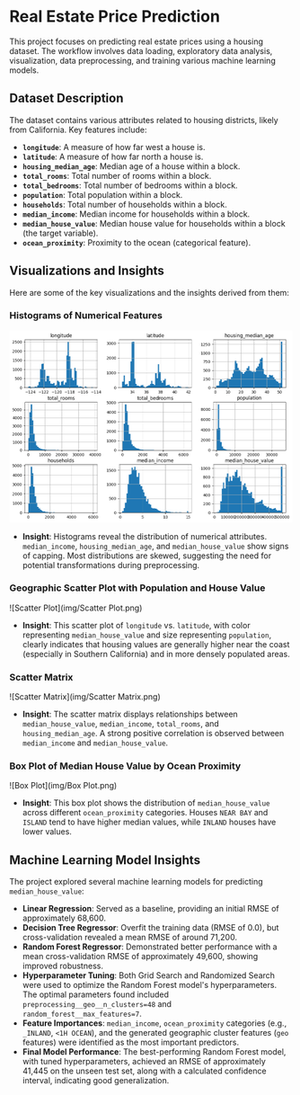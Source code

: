# Real Estate Price Prediction

This project focuses on predicting real estate prices using a housing dataset. The workflow involves data loading, exploratory data analysis, visualization, data preprocessing, and training various machine learning models.

## Dataset Description

The dataset contains various attributes related to housing districts, likely from California. Key features include:

*   **`longitude`**: A measure of how far west a house is.
*   **`latitude`**: A measure of how far north a house is.
*   **`housing_median_age`**: Median age of a house within a block.
*   **`total_rooms`**: Total number of rooms within a block.
*   **`total_bedrooms`**: Total number of bedrooms within a block.
*   **`population`**: Total population within a block.
*   **`households`**: Total number of households within a block.
*   **`median_income`**: Median income for households within a block.
*   **`median_house_value`**: Median house value for households within a block (the target variable).
*   **`ocean_proximity`**: Proximity to the ocean (categorical feature).

## Visualizations and Insights

Here are some of the key visualizations and the insights derived from them:

### Histograms of Numerical Features

![Histogram](img/Histogram.png)

*   **Insight**: Histograms reveal the distribution of numerical attributes. `median_income`, `housing_median_age`, and `median_house_value` show signs of capping. Most distributions are skewed, suggesting the need for potential transformations during preprocessing.

### Geographic Scatter Plot with Population and House Value

![Scatter Plot](img/Scatter Plot.png)

*   **Insight**: This scatter plot of `longitude` vs. `latitude`, with color representing `median_house_value` and size representing `population`, clearly indicates that housing values are generally higher near the coast (especially in Southern California) and in more densely populated areas.

### Scatter Matrix

![Scatter Matrix](img/Scatter Matrix.png)

*   **Insight**: The scatter matrix displays relationships between `median_house_value`, `median_income`, `total_rooms`, and `housing_median_age`. A strong positive correlation is observed between `median_income` and `median_house_value`.

### Box Plot of Median House Value by Ocean Proximity

![Box Plot](img/Box Plot.png)

*   **Insight**: This box plot shows the distribution of `median_house_value` across different `ocean_proximity` categories. Houses `NEAR BAY` and `ISLAND` tend to have higher median values, while `INLAND` houses have lower values.

## Machine Learning Model Insights

The project explored several machine learning models for predicting `median_house_value`:

*   **Linear Regression**: Served as a baseline, providing an initial RMSE of approximately 68,600.
*   **Decision Tree Regressor**: Overfit the training data (RMSE of 0.0), but cross-validation revealed a mean RMSE of around 71,200.
*   **Random Forest Regressor**: Demonstrated better performance with a mean cross-validation RMSE of approximately 49,600, showing improved robustness.
*   **Hyperparameter Tuning**: Both Grid Search and Randomized Search were used to optimize the Random Forest model's hyperparameters. The optimal parameters found included `preprocessing__geo__n_clusters=48` and `random_forest__max_features=7`.
*   **Feature Importances**: `median_income`, `ocean_proximity` categories (e.g., `_INLAND`, `<1H OCEAN`), and the generated geographic cluster features (`geo` features) were identified as the most important predictors.
*   **Final Model Performance**: The best-performing Random Forest model, with tuned hyperparameters, achieved an RMSE of approximately 41,445 on the unseen test set, along with a calculated confidence interval, indicating good generalization.
